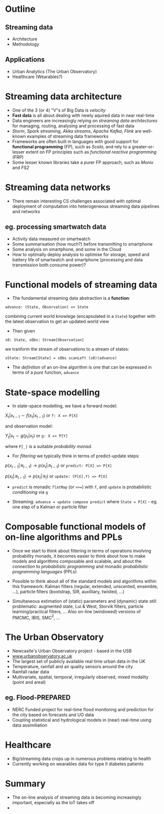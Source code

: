 # Outline

## Streaming data
* Architecture
* Methodology

## Applications
* Urban Analytics (The Urban Observatory)
* Healthcare (Wearables?)

# Streaming data architecture

* One of the 3 (or 4) "V"s of Big Data is *velocity*
* **Fast data** is all about dealing with newly aquired data in near real-time
* Data engineers are increasingly relying on *streaming data architectures* for managing, routing, analysing and processing of fast data
* *Storm*, *Spark streaming*, *Akka streams*, *Apache Kafka*, *Flink* are well-known examples of streaming data frameworks
* Frameworks are often built in languages with good support for **functional programming** (FP), such as *Scala*, and rely to a greater-or-lesser extent on FP principles such as *functional reactive programming* (FRP)
* Some lesser known libraries take a purer FP approach, such as *Monix* and *FS2*

# Streaming data networks

* There remain interesting CS challenges associated with optimal deployment of computation into heterogeneous streaming data pipelines and networks

## eg. processing smartwatch data
* Activity data measured on smartwatch
* Some summarisation (how much?) before transmitting to smartphone
* Some analysis on smartphone, and some in the Cloud
* How to optimally deploy analysis to optimise for storage, speed and battery life of smartwatch and smartphone (processing and data transmission both consume power)?

# Functional models of streaming data

* The fundamental streaming data abstraction is a **function**:
```
advance: (State, Observation) => State
```
combining current world knowlege (encapsulated in a `State`) together with the latest observation to get an updated world view
* Then given
```
s0: State, sObs: Stream[Observation]
```
we tranform the stream of observations to a stream of states:
```
sState: Stream[State] = sObs scanLeft (s0)(advance)
```
* The *definition* of an on-line algorithm is one that can be expressed in terms of a *pure* function, `advance`


# State-space modelling

* In state-space modelling, we have a forward model:

$X_t | x_{t-1} \sim f(x_t|x_{t-1})$ or `f: X => P[X]`

and observation model:

$Y_t|x_t \sim g(y_t|x_t)$ or `g: X => P[Y]`

where `P[_]` is a suitable *probability monad*.

* For *filtering* we typically think in terms of predict-update steps:

$p(x_{t-1}|\mathcal{Y}_{t-1}) \rightarrow p(x_t|\mathcal{Y}_{t-1})$ or `predict: P[X] => P[X]`

$p(x_t|\mathcal{Y}_{t-1}) \rightarrow p(x_t|\mathcal{Y}_t)$ or `update: (P[X],Y) => P[X]`

* `predict` is monadic `flatMap` (or `>>=`) with `f`, and `update` is probabilistic *conditioning* via `g`

* Streaming: `advance = update compose predict` where `State = P[X]` - eg. one step of a Kalman or particle filter

# Composable functional models of on-line algorithms and PPLs

* Once we start to think about filtering in terms of operations involving probability monads, it becomes easier to think about how to make models and algorithms composable and scalable, and about the connection to *probabilistic programming* and monadic *probabilistic programming languages* (PPLs)

* Possible to think about all of the standard models and algorithms within this framework: Kalman filters (regular, extended, unscented, ensemble, ...), particle filters (bootstrap, SIR, auxilliary, twisted, ...)

* Simultaneous estimation of (static) parameters and (dynamic) state still problematic: augmented state, Lui & West, Storvik filters, particle learning/practical filters, ... Also on-line (windowed) versions of PMCMC, IBIS, SMC${}^2$, ...

# The Urban Observatory

* Newcastle's Urban Observatory project - based in the USB
* www.urbanobservatory.ac.uk
* The largest set of publicly available real time urban data in the UK
* Temperature, rainfall and air quality sensors around the city
* Rainfall radar data
* Multivariate, spatial, temporal, irregularly observed, mixed modality (point and areal)

## eg. Flood-PREPARED
* NERC Funded project for real-time flood monitoring and prediction for the city based on forecasts and UO data
* Coupling statistical and hydrological models in (near) real-time using data assimiliation

# Healthcare

* Big/streaming data crops up in numerous problems relating to health
* Currently working on wearables data for type II diabetes patients

# Summary

* The on-line analysis of streaming data is becoming increasingly important, especially as the IoT takes off
* 
